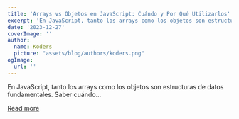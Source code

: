 ```yaml
---
title: 'Arrays vs Objetos en JavaScript: Cuándo y Por Qué Utilizarlos'
excerpt: 'En JavaScript, tanto los arrays como los objetos son estructuras de datos fundamentales. Saber cuándo...'
date: '2023-12-27'
coverImage: ''
author:
  name: Koders
  picture: "assets/blog/authors/koders.png"
ogImage:
  url: ''
---
```


En JavaScript, tanto los arrays como los objetos son estructuras de datos fundamentales. Saber cuándo...

[Read more](https://dev.to/soyclaradev/arrays-vs-objetos-en-javascript-cuando-y-por-que-utilizarlos-iil)
